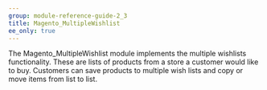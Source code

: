 ```yaml
---
group: module-reference-guide-2_3
title: Magento_MultipleWishlist
ee_only: true
---
```


The Magento_MultipleWishlist module implements the multiple wishlists functionality.
These are lists of products from a store a customer would like to buy. Customers can save products to multiple wish lists and copy or move items from list to list.

